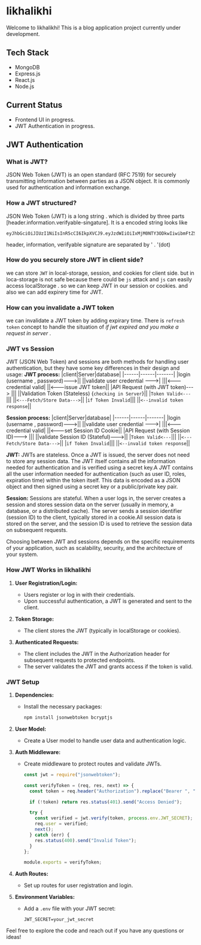 # likhalikhi

Welcome to likhalikhi! This is a blog application project currently under development.

## Tech Stack

- MongoDB
- Express.js
- React.js
- Node.js

<!-- ## Contributing

We welcome contributions to likhalikhi! If you're interested in contributing, please follow these steps:
1. Fork the repository.
2. Create your feature branch (`git checkout -b feature/YourFeature`).
3. Commit your changes (`git commit -am 'Add some feature'`).
4. Push to the branch (`git push origin feature/YourFeature`).
5. Create a new Pull Request. -->

## Current Status

- Frontend UI in progress.
- JWT Authentication in progress.

## JWT Authentication

### What is JWT?

JSON Web Token (JWT) is an open standard (RFC 7519) for securely transmitting information between parties as a JSON object. It is commonly used for authentication and information exchange.

### How a JWT structured?

JSON Web Token (JWT) is a long string . which is divided by three parts [header.information.verifyable-singature]. It is a encoded string looks like

```
eyJhbGciOiJIUzI1NiIsInR5cCI6IkpXVCJ9.eyJzdWIiOiIxMjM0NTY3ODkwIiwibmFtZSI6IkpvaG4gRG9lIiwiaWF0IjoxNTE2MjM5MDIyfQ.SflKxwRJSMeKKF2QT4fwpMeJf36POk6yJV_adQssw5c
```

header, information, verifyable signature are separated by ' . '(dot)

### How do you securely store JWT in client side?

we can store `JWT` in local-storage, session, and cookies for client side. but in loca-storage is not safe because there could be `js` attack and `js` can easily access localStorage .
so we can keep JWT in our session or cookies. and also we can add expirery time for JWT.

### How can you invalidate a JWT token

we can invalidate a JWT token by adding expirary time. There is `refresh token` concept to handle the situation of _if jwt expired and you make a request in server_ .

### JWT vs Session

JWT (JSON Web Token) and sessions are both methods for handling user authentication, but they have some key differences in their design and usage:
**JWT process:**
|client|Server|database|
|------|------|-------|
|login (username , password)--->||
||validate user credential --->|
|||<--- credential valid|
||<---issue JWT token||
|API Request (with JWT token)---> |||
||Validation Token (Stateless) {`checking in Server`}||
|`Token Valid<---`|||
||`<---Fetch/Store Data--->`||
|`if Token Invalid`|||
||`<--invalid token response`||

**Session process:**
|client|Server|database|
|------|------|-------|
|login (username , password)--->||
||validate user credential --->|
|||<--- credential valid|
||<---set Session ID Cookie||
|API Request (with Session ID)---> |||
||validate Session ID (Stateful)--->||
|`Token Valid<---`|||
||`<---Fetch/Store Data--->`||
|`if Token Invalid`|||
||`<--invalid token response`||

**JWT:**
JWTs are stateless. Once a JWT is issued, the server does not need to store any session data. The JWT itself contains all the information needed for authentication and is verified using a secret key.A JWT contains all the user information needed for authentication (such as user ID, roles, expiration time) within the token itself. This data is encoded as a JSON object and then signed using a secret key or a public/private key pair.

**Session:**
Sessions are stateful. When a user logs in, the server creates a session and stores session data on the server (usually in memory, a database, or a distributed cache). The server sends a session identifier (session ID) to the client, typically stored in a cookie.All session data is stored on the server, and the session ID is used to retrieve the session data on subsequent requests.

Choosing between JWT and sessions depends on the specific requirements of your application, such as scalability, security, and the architecture of your system.

### How JWT Works in likhalikhi

1. **User Registration/Login:**

   - Users register or log in with their credentials.
   - Upon successful authentication, a JWT is generated and sent to the client.

2. **Token Storage:**

   - The client stores the JWT (typically in localStorage or cookies).

3. **Authenticated Requests:**
   - The client includes the JWT in the Authorization header for subsequent requests to protected endpoints.
   - The server validates the JWT and grants access if the token is valid.

### JWT Setup

1. **Dependencies:**

   - Install the necessary packages:
     ```sh
     npm install jsonwebtoken bcryptjs
     ```

2. **User Model:**
   - Create a User model to handle user data and authentication logic.
3. **Auth Middleware:**

   - Create middleware to protect routes and validate JWTs.

     ```js
     const jwt = require("jsonwebtoken");

     const verifyToken = (req, res, next) => {
       const token = req.header("Authorization").replace("Bearer ", "");

       if (!token) return res.status(401).send("Access Denied");

       try {
         const verified = jwt.verify(token, process.env.JWT_SECRET);
         req.user = verified;
         next();
       } catch (err) {
         res.status(400).send("Invalid Token");
       }
     };

     module.exports = verifyToken;
     ```

4. **Auth Routes:**

   - Set up routes for user registration and login.

5. **Environment Variables:**
   - Add a `.env` file with your JWT secret:
     ```
     JWT_SECRET=your_jwt_secret
     ```

Feel free to explore the code and reach out if you have any questions or ideas!
